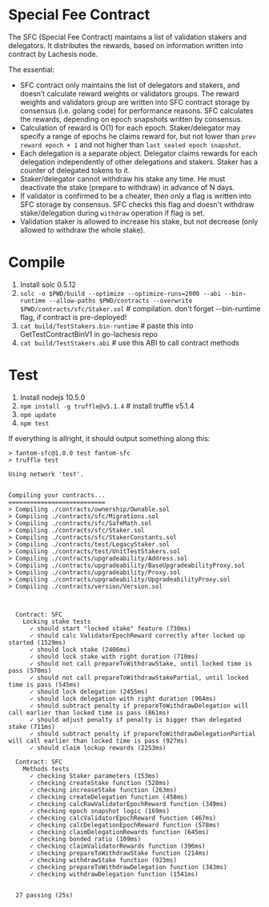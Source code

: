 # Special Fee Contract

The SFC (Special Fee Contract) maintains a list of validation stakers and delegators.
It distributes the rewards, based on information written into contract by Lachesis node.

The essential:
- SFC contract only maintains the list of delegators and stakers, and doesn’t calculate reward weights or validators groups. The reward weights and validators group are written into SFC contract storage by consensus (i.e. golang code) for performance reasons. SFC calculates the rewards, depending on epoch snapshots written by consensus.
- Calculation of reward is O(1) for each epoch. Staker/delegator may specify a range of epochs he claims reward for, but not lower than `prev reward epoch + 1` and not higher than `last sealed epoch snapshot`.
- Each delegation is a separate object. Delegator claims rewards for each delegation independently of other delegations and stakers. Staker has a counter of delegated tokens to it.
- Staker/delegator cannot withdraw his stake any time. He must deactivate the stake (prepare to withdraw) in advance of N days.
- If validator is confirmed to be a cheater, then only a flag is written into SFC storage by consensus. SFC checks this flag and doesn't withdraw stake/delegation during `withdraw` operation if flag is set.
- Validation staker is allowed to increase his stake, but not decrease (only allowed to withdraw the whole stake).

# Compile

1. Install solc 0.5.12
2. `solc -o $PWD/build --optimize --optimize-runs=2000 --abi --bin-runtime --allow-paths $PWD/contracts --overwrite $PWD/contracts/sfc/Staker.sol` # compilation. don't forget --bin-runtime flag, if contract is pre-deployed!
3. `cat build/TestStakers.bin-runtime` # paste this into GetTestContractBinV1 in go-lachesis repo
4. `cat build/TestStakers.abi` # use this ABI to call contract methods

# Test

1. Install nodejs 10.5.0
2. `npm install -g truffle@v5.1.4` # install truffle v5.1.4
3. `npm update`
4. `npm test`

If everything is allright, it should output something along this:
```
> fantom-sfc@1.0.0 test fantom-sfc
> truffle test

Using network 'test'.


Compiling your contracts...
===========================
> Compiling ./contracts/ownership/Ownable.sol
> Compiling ./contracts/sfc/Migrations.sol
> Compiling ./contracts/sfc/SafeMath.sol
> Compiling ./contracts/sfc/Staker.sol
> Compiling ./contracts/sfc/StakerConstants.sol
> Compiling ./contracts/test/LegacyStaker.sol
> Compiling ./contracts/test/UnitTestStakers.sol
> Compiling ./contracts/upgradeability/Address.sol
> Compiling ./contracts/upgradeability/BaseUpgradeabilityProxy.sol
> Compiling ./contracts/upgradeability/Proxy.sol
> Compiling ./contracts/upgradeability/UpgradeabilityProxy.sol
> Compiling ./contracts/version/Version.sol



  Contract: SFC
    Locking stake tests
      ✓ should start "locked stake" feature (730ms)
      ✓ should calc ValidatorEpochReward correctly after locked up started (1529ms)
      ✓ should lock stake (2406ms)
      ✓ should lock stake with right duration (710ms)
      ✓ should not call prepareToWithdrawStake, until locked time is pass (570ms)
      ✓ should not call prepareToWithdrawStakePartial, until locked time is pass (545ms)
      ✓ should lock delegation (2455ms)
      ✓ should lock delegation with right duration (964ms)
      ✓ should subtract penalty if prepareToWithdrawDelegation will call earlier than locked time is pass (861ms)
      ✓ should adjust penalty if penalty is bigger than delegated stake (711ms)
      ✓ should subtract penalty if prepareToWithdrawDelegationPartial will call earlier than locked time is pass (927ms)
      ✓ should claim lockup rewards (2253ms)

  Contract: SFC
    Methods tests
      ✓ checking Staker parameters (153ms)
      ✓ checking createStake function (528ms)
      ✓ checking increaseStake function (263ms)
      ✓ checking createDelegation function (458ms)
      ✓ checking calcRawValidatorEpochReward function (349ms)
      ✓ checking epoch snapshot logic (169ms)
      ✓ checking calcValidatorEpochReward function (467ms)
      ✓ checking calcDelegationEpochReward function (578ms)
      ✓ checking claimDelegationRewards function (645ms)
      ✓ checking bonded ratio (109ms)
      ✓ checking claimValidatorRewards function (396ms)
      ✓ checking prepareToWithdrawStake function (214ms)
      ✓ checking withdrawStake function (923ms)
      ✓ checking prepareToWithdrawDelegation function (343ms)
      ✓ checking withdrawDelegation function (1541ms)


  27 passing (25s)

```
